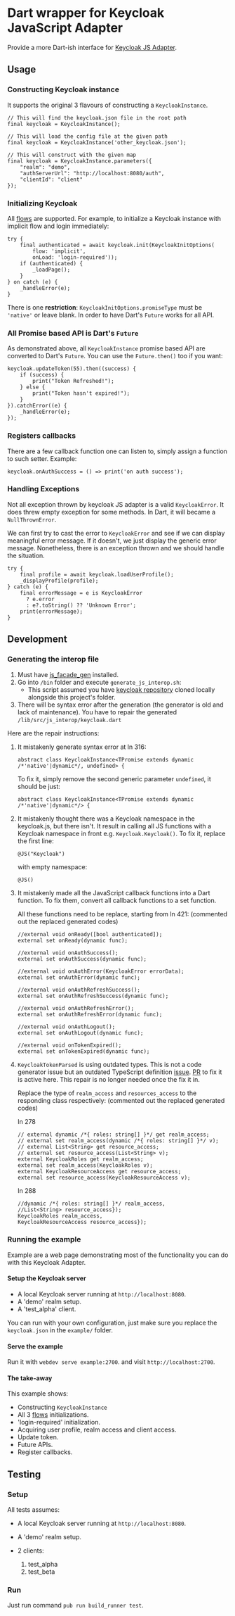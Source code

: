 # Dart wrapper for Keycloak JavaScript Adapter

Provide a more Dart-ish interface for [Keycloak JS Adapter](https://www.keycloak.org/docs/latest/securing_apps/index.html#_javascript_adapter).

## Usage

### Constructing Keycloak instance

It supports the original 3 flavours of constructing a `KeycloakInstance`.

```'dart'
// This will find the keycloak.json file in the root path
final keycloak = KeycloakInstance();

// This will load the config file at the given path
final keycloak = KeycloakInstance('other_keycloak.json');

// This will construct with the given map
final keycloak = KeycloakInstance.parameters({
    "realm": "demo",
    "authServerUrl": "http://localhost:8080/auth",
    "clientId": "client"
});
```

### Initializing Keycloak

All [flows](https://www.keycloak.org/docs/latest/securing_apps/index.html#flows) are supported. For example, to initialize a Keycloak instance with implicit flow and login immediately:

```'dart'
try {
    final authenticated = await keycloak.init(KeycloakInitOptions(
        flow: 'implicit',
        onLoad: 'login-required'));
    if (authenticated) {
        _loadPage();
    }
} on catch (e) {
    _handleError(e);
}
```

There is one **restriction**: `KeycloakInitOptions.promiseType` must be `'native'` or leave blank. In order to have Dart's `Future` works for all API.

### All Promise based API is Dart's `Future`

As demonstrated above, all `KeycloakInstance` promise based API are converted to Dart's `Future`. You can use the `Future.then()` too if you want:

```'dart'
keycloak.updateToken(55).then((success) {
    if (success) {
        print("Token Refreshed!");
    } else {
        print("Token hasn't expired!");
    }
}).catchError((e) {
    _handleError(e);
});
```

### Registers callbacks

There are a few callback function one can listen to, simply assign a function to such setter. Example:

```'dart'
keycloak.onAuthSuccess = () => print('on auth success');
```

### Handling Exceptions

Not all exception thrown by keycloak JS adapter is a valid `KeycloakError`. It does threw empty exception for some methods. In Dart, it will became a `NullThrownError`.

We can first try to cast the error to `KeycloakError` and see if we can display meaningful error message. If it doesn't, we just display the generic error message. Nonetheless, there is an exception thrown and we should handle the situation.

```'dart'
try {
    final profile = await keycloak.loadUserProfile();
    _displayProfile(profile);
} catch (e) {
    final errorMessage = e is KeycloakError
      ? e.error
      : e?.toString() ?? 'Unknown Error';
    print(errorMessage);
}
```

## Development

### Generating the interop file

1. Must have [js_facade_gen](https://github.com/dart-lang/js_facade_gen?) installed.
2. Go into `/bin` folder and execute `generate_js_interop.sh`:
   - This script assumed you have [keycloak repository](https://github.com/keycloak/keycloak) cloned locally alongside this project's folder.
3. There will be syntax error after the generation (the generator is old and lack of maintenance). You have to repair the generated `/lib/src/js_interop/keycloak.dart`

Here are the repair instructions:

1. It mistakenly generate syntax error at ln 316:

   ```'dart'
   abstract class KeycloakInstance<TPromise extends dynamic /*'native'|dynamic*/, undefined> {
   ```

   To fix it, simply remove the second generic parameter `undefined`, it should be just:

   ```'dart'
   abstract class KeycloakInstance<TPromise extends dynamic /*'native'|dynamic*/> {
   ```

2. It mistakenly thought there was a Keycloak namespace in the keycloak.js, but there isn't. It result in calling all JS functions with a Keycloak namespace in front e.g. `Keycloak.Keycloak()`. To fix it, replace the first line:

   ```'dart'
   @JS("Keycloak")
   ```

   with empty namespace:

   ```'dart'
   @JS()
   ```

3. It mistakenly made all the JavaScript callback functions into a Dart function. To fix them, convert all callback functions to a set function.

   All these functions need to be replace, starting from ln 421: (commented out the replaced generated codes)

   ```'dart
   //external void onReady([bool authenticated]);
   external set onReady(dynamic func);

   //external void onAuthSuccess();
   external set onAuthSuccess(dynamic func);

   //external void onAuthError(KeycloakError errorData);
   external set onAuthError(dynamic func);

   //external void onAuthRefreshSuccess();
   external set onAuthRefreshSuccess(dynamic func);

   //external void onAuthRefreshError();
   external set onAuthRefreshError(dynamic func);

   //external void onAuthLogout();
   external set onAuthLogout(dynamic func);

   //external void onTokenExpired();
   external set onTokenExpired(dynamic func);
   ```

4. `KeycloakTokenParsed` is using outdated types. This is not a code generator issue but an outdated TypeScript definition [issue](https://issues.jboss.org/browse/KEYCLOAK-10745). [PR](https://github.com/keycloak/keycloak/pull/6132) to fix it is active here. This repair is no longer needed once the fix it in.

   Replace the type of `realm_access` and `resources_access` to the responding class respectively: (commented out the replaced generated codes)

   ln 278

   ```'dart'
   // external dynamic /*{ roles: string[] }*/ get realm_access;
   // external set realm_access(dynamic /*{ roles: string[] }*/ v);
   // external List<String> get resource_access;
   // external set resource_access(List<String> v);
   external KeycloakRoles get realm_access;
   external set realm_access(KeycloakRoles v);
   external KeycloakResourceAccess get resource_access;
   external set resource_access(KeycloakResourceAccess v);
   ```

   ln 288

   ```'dart'
   //dynamic /*{ roles: string[] }*/ realm_access,
   //List<String> resource_access});
   KeycloakRoles realm_access,
   KeycloakResourceAccess resource_access});
   ```

### Running the example

Example are a web page demonstrating most of the functionality you can do with this Keycloak Adapter.

#### Setup the Keycloak server

- A local Keycloak server running at `http://localhost:8080`.
- A 'demo' realm setup.
- A 'test_alpha' client.

You can run with your own configuration, just make sure you replace the `keycloak.json` in the `example/` folder.

#### Serve the example

Run it with `webdev serve example:2700`. and visit `http://localhost:2700`.

#### The take-away

This example shows:

- Constructing `KeycloakInstance`
- All 3 [flows](https://www.keycloak.org/docs/latest/securing_apps/index.html#flows) initializations.
- 'login-required' initialization.
- Acquiring user profile, realm access and client access.
- Update token.
- Future APIs.
- Register callbacks.

## Testing

### Setup

All tests assumes:

- A local Keycloak server running at `http://localhost:8080`.
- A 'demo' realm setup.
- 2 clients:

  1. test_alpha
  2. test_beta

### Run

Just run command `pub run build_runner test`.
